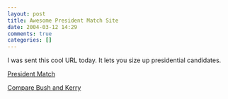 ```yaml
---
layout: post
title: Awesome President Match Site
date: 2004-03-12 14:29
comments: true
categories: []
---
```

I was sent this cool URL today. It lets you size up presidential candidates.

<a href="http://www.presidentmatch.com">President Match</a>

<a href="http://www.presidentmatch.com/Compare.jsp2?idlist=5|10|">Compare Bush and Kerry</a>
